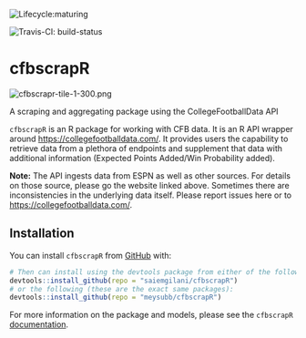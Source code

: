 
<!-- README.md is generated from README.Rmd. Please edit that file -->

<!-- badges: start -->

![Lifecycle:maturing](https://img.shields.io/badge/lifecycle-maturing-blue.svg)

![Travis-CI:
build-status](https://travis-ci.com/saiemgilani/cfbscrapR.svg?token=BxsozfUD3VCvCzzJpdFf&branch=master)
<!-- badges: end -->

# cfbscrapR

![cfbscrapr-tile-1-300.png](https://i.imgur.com/VnHlLhT.png)

A scraping and aggregating package using the CollegeFootballData API

`cfbscrapR` is an R package for working with CFB data. It is an R API
wrapper around <https://collegefootballdata.com/>. It provides users the
capability to retrieve data from a plethora of endpoints and supplement
that data with additional information (Expected Points Added/Win
Probability added).

**Note:** The API ingests data from ESPN as well as other sources. For
details on those source, please go the website linked above. Sometimes
there are inconsistencies in the underlying data itself. Please report
issues here or to <https://collegefootballdata.com/>.

## Installation

You can install `cfbscrapR` from
[GitHub](https://github.com/saiemgilani/cfbscrapR) with:

``` r
# Then can install using the devtools package from either of the following:
devtools::install_github(repo = "saiemgilani/cfbscrapR")
# or the following (these are the exact same packages):
devtools::install_github(repo = "meysubb/cfbscrapR")
```

For more information on the package and models, please see the
`cfbscrapR` [documentation](https://saiemgilani.github.io/cfbscrapR/).
